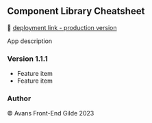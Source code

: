 ## Component Library Cheatsheet

🚀 [deployment link - production version](https://google.com)

App description

### Version 1.1.1

- Feature item
- Feature item

### Author

&copy; Avans Front-End Gilde 2023
